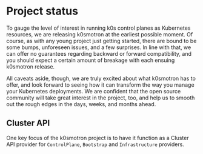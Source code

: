 # Project status

To gauge the level of interest in running k0s control planes as Kubernetes
resources, we are releasing k0smotron at the earliest possible moment. Of
course, as with any young project just getting started, there are bound to be
some bumps, unforeseen issues, and a few surprises. In line with that, we can
offer no guarantees regarding backward or forward compatibility, and you should
expect a certain amount of breakage with each ensuing k0smotron release.

All caveats aside, though, we are truly excited about what k0smotron has to
offer, and look forward to seeing how it can transform the way you manage your
Kubernetes deployments. We are confident that the open source community will
take great interest in the project, too, and help us to smooth out the rough
edges in the days, weeks, and months ahead.

## Cluster API

One key focus of the k0smotron project is to have it function as a Cluster
API provider for `ControlPlane`, `Bootstrap` and `Infrastructure` providers.
